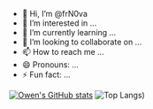 - 👋 Hi, I’m @frN0va
- 👀 I’m interested in ...
- 🌱 I’m currently learning ...
- 💞️ I’m looking to collaborate on ...
- 📫 How to reach me ...
- 😄 Pronouns: ...
- ⚡ Fun fact: ...

<!---
frN0va/frN0va is a ✨ special ✨ repository because its `README.md` (this file) appears on your GitHub profile.
You can click the Preview link to take a look at your changes.
--->

[![Owen's GitHub stats](https://github-readme-stats.vercel.app/api?username=frN0va)](https://github.com/frN0va/github-readme-stats&theme=aura&show_icons=true) ![Top Langs](https://github-readme-stats.vercel.app/api/top-langs/?username=frN0va&layout=compact&theme=aura&show_icons=true))

